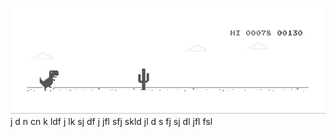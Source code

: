 ![image](https://github.com/sudimuk2017/qwaszx/blob/main/dino.gif)
j
d
n   cn  k  ldf  j  lk  sj   df   j   jfl     sfj  skld   jl   d  s    fj     sj    dl     jfl    fsl

